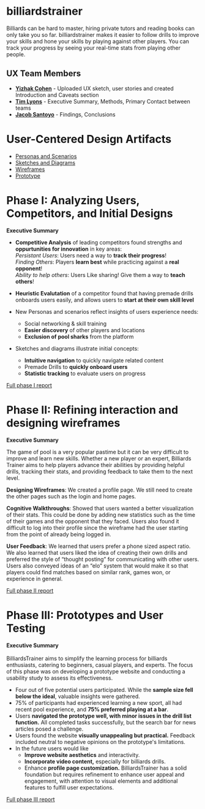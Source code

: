 # billiardstrainer
Billiards can be hard to master, hiring private tutors and reading books can only take you so far. billiardstrainer makes it easier to follow drills to improve your skills and hone your skills by playing against other players. You can track your progress by seeing your real-time stats from playing other people.

## UX Team Members

* **[Yizhak Cohen](https://github.com/UsabilityEngineering/ux-portfolio-YizhakTime)** - Uploaded UX sketch, user stories and created Introduction and Caveats section 
* **[Tim Lyons](https://github.com/UsabilityEngineering/ux-portfolio-AverageOtter)** - Executive Summary, Methods, Primary Contact between teams 
* **[Jacob Santoyo](https://github.com/UsabilityEngineering/ux-portfolio-JacobyJohnson34)** - Findings, Conclusions

# User-Centered Design Artifacts

* [Personas and Scenarios](personas/)
* [Sketches and Diagrams](sketches/)
* [Wireframes](wireframes/)
* [Prototype](prototype/Prototype.pdf)

# Phase I: Analyzing Users, Competitors, and Initial Designs

**Executive Summary**

- **Competitive Analysis** of leading competitors found strengths and **oppurtunities for innovation** in key areas:<br>
_Persistant Users_: Users need a way to **track their progress**!<br>
_Finding Others_: Players **learn best** while practicing against a **real opponent**!<br>
_Ability to help others_: Users Like sharing! Give them a way to **teach others**!
- **Heuristic Evalutation** of a competitor found that having premade drills onboards users easily, and allows users to **start at their own skill level**
- New Personas and scenarios reflect insights of users experience needs:
  - Social networking & skill training 
  - **Easier discovery** of other players and locations
  - **Exclusion of pool sharks** from the platform

- Sketches and diagrams illustrate initial concepts:
  - **Intuitive navigation** to quickly navigate related content
  - Premade Drills to **quickly onboard users**
  - **Statistic tracking** to evaluate users on progress

[Full phase I report](phaseI/)

# Phase II: Refining interaction and designing wireframes

**Executive Summary**

The game of pool is a very popular pastime but it can be very difficult to
improve and learn new skills. Whether a new player or an expert, Billiards Trainer aims to help
players advance their abilities by providing helpful drills, tracking their stats, and providing
feedback to take them to the next level.

**Designing Wireframes**: We created a profile page. We still need to create the other pages such
as the login and home pages.

**Cognitive Walkthroughs**: Showed that users wanted a better visualization of their stats. This
could be done by adding new statistics such as the time of their games and the opponent that
they faced. Users also found it difficult to log into their profile since the wireframe had the user
starting from the point of already being logged in.

**User Feedback**: We learned that users prefer a phone sized aspect ratio. We also learned that
users liked the idea of creating their own drills and preferred the style of “thought posting” for
communicating with other users. Users also conveyed ideas of an “elo” system that would make
it so that players could find matches based on similar rank, games won, or experience in
general.

[Full phase II report](phaseII/)

# Phase III: Prototypes and User Testing

**Executive Summary**<br><br>
BilliardsTrainer aims to simplify the learning process for billiards enthusiasts, catering to beginners, casual players, and experts. The focus of this phase was on developing a prototype website and conducting a usability study to assess its effectiveness.
- Four out of five potential users participated. While the **sample size fell below the ideal**, valuable insights were gathered.
- 75% of participants had experienced learning a new sport, all had recent pool experience, and **75% preferred playing at a bar**.
- Users **navigated the prototype well, with minor issues in the drill list function.** All completed tasks successfully, but the search bar for news articles posed a challenge.
- Users found the website **visually unappealing but practical.** Feedback included neutral to negative opinions on the prototype's limitations.
- In the future users would like
  - **Improve website aesthetics** and interactivity.
  - **Incorporate video content,** especially for billiards drills.
  - Enhance **profile page customization.**
BilliardsTrainer has a solid foundation but requires refinement to enhance user appeal and engagement, with attention to visual elements and additional features to fulfill user expectations.

[Full phase III report](phaseIII/)
